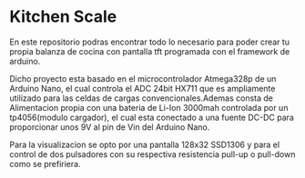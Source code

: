 # Kitchen Scale

En este repositorio podras encontrar todo lo necesario para poder crear tu 
propia balanza de cocina con pantalla tft programada con el framework de arduino.

Dicho proyecto esta basado en el microcontrolador Atmega328p de un Arduino Nano, el cual controla el ADC 24bit HX711 que es ampliamente utilizado para las celdas de cargas convencionales.Ademas consta de Alimentacion propia con una bateria de Li-Ion 3000mah controlada por un tp4056(modulo cargador), el cual esta conectado a una fuente DC-DC para proporcionar unos 9V al pin de Vin del Arduino Nano.

Para la visualizacion se opto por una pantalla 128x32 SSD1306 y para el control de dos pulsadores con su respectiva resistencia pull-up o pull-down como se prefiriera.

